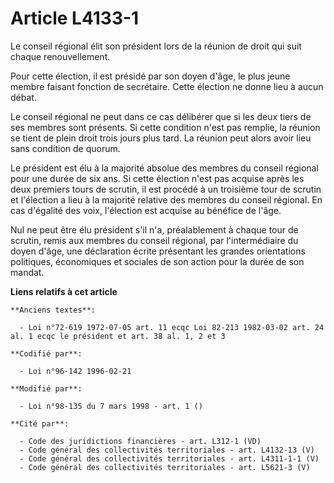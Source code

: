 # Article L4133-1

Le conseil régional élit son président lors de la réunion de droit qui suit chaque renouvellement.

Pour cette élection, il est présidé par son doyen d'âge, le plus jeune membre faisant fonction de secrétaire. Cette élection
ne donne lieu à aucun débat.

Le conseil régional ne peut dans ce cas délibérer que si les deux tiers de ses membres sont présents. Si cette condition
n'est pas remplie, la réunion se tient de plein droit trois jours plus tard. La réunion peut alors avoir lieu sans condition
de quorum.

Le président est élu à la majorité absolue des membres du conseil régional pour une durée de six ans. Si cette élection n'est
pas acquise après les deux premiers tours de scrutin, il est procédé à un troisième tour de scrutin et l'élection a lieu à la
majorité relative des membres du conseil régional. En cas d'égalité des voix, l'élection est acquise au bénéfice de l'âge.

Nul ne peut être élu président s'il n'a, préalablement à chaque tour de scrutin, remis aux membres du conseil régional, par
l'intermédiaire du doyen d'âge, une déclaration écrite présentant les grandes orientations politiques, économiques et
sociales de son action pour la durée de son mandat.

**Liens relatifs à cet article**

	**Anciens textes**:

	  - Loi n°72-619 1972-07-05 art. 11 ecqc Loi 82-213 1982-03-02 art. 24 al. 1 ecqc le président et art. 38 al. 1, 2 et 3

	**Codifié par**:

	  - Loi n°96-142 1996-02-21

	**Modifié par**:

	  - Loi n°98-135 du 7 mars 1998 - art. 1 ()

	**Cité par**:

	  - Code des juridictions financières - art. L312-1 (VD)
	  - Code général des collectivités territoriales - art. L4132-13 (V)
	  - Code général des collectivités territoriales - art. L4311-1-1 (V)
	  - Code général des collectivités territoriales - art. L5621-3 (V)
